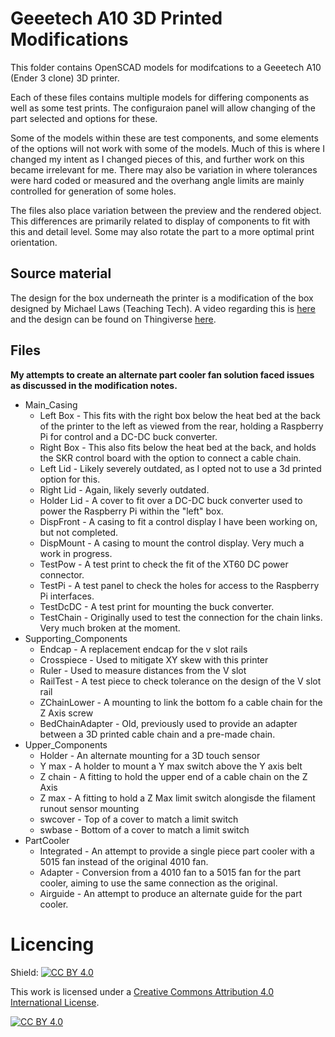 # Geeetech A10 3D Printed Modifications

This folder contains OpenSCAD models for modifcations to a Geeetech A10 (Ender 3 clone) 3D printer.

Each of these files contains multiple models for differing components as well as some test prints. The configuraion panel will allow changing of the part selected and options for these.

Some of the models within these are test components, and some elements of the options will not work with some of the models. Much of this is where I changed my intent as I changed pieces of this, and further work on this became irrelevant for me. There may also be variation in where tolerances were hard coded or measured and the overhang angle limits are mainly controlled for generation of some holes.

The files also place variation between the preview and the rendered object. This differences are primarily related to display of components to fit with this and detail level. Some may also rotate the part to a more optimal print orientation.

## Source material

The design for the box underneath the printer is a modification of the box designed by Michael Laws (Teaching Tech). A video regarding this is [here](https://www.youtube.com/watch?v=k83M5H796U8) and the design can be found on Thingiverse [here](https://www.thingiverse.com/thing:3688967).

## Files

**My attempts to create an alternate part cooler fan solution faced issues as discussed in the modification notes.**

  - Main_Casing
    - Left Box - This fits with the right box below the heat bed at the back of the printer to the left as viewed from the rear, holding a Raspberry Pi for control and a DC-DC buck converter.
    - Right Box - This also fits below the heat bed at the back, and holds the SKR control board with the option to connect a cable chain.
    - Left Lid - Likely severely outdated, as I opted not to use a 3d printed option for this.
    - Right Lid - Again, likely severly outdated.
    - Holder Lid - A cover to fit over a DC-DC buck converter used to power the Raspberry Pi within the "left" box.
    - DispFront - A casing to fit a control display I have been working on, but not completed.
    - DispMount - A casing to mount the control display. Very much a work in progress.
    - TestPow - A test print to check the fit of the XT60 DC power connector.
    - TestPi - A test panel to check the holes for access to the Raspberry Pi interfaces.
    - TestDcDC - A test print for mounting the buck converter.
    - TestChain - Originally used to test the connection for the chain links. Very much broken at the moment.
  - Supporting_Components
    - Endcap - A replacement endcap for the v slot rails
    - Crosspiece - Used to mitigate XY skew with this printer
    - Ruler - Used to measure distances from the V slot
    - RailTest - A test piece to check tolerance on the design of the V slot rail
    - ZChainLower - A mounting to link the bottom fo a cable chain for the Z Axis screw
    - BedChainAdapter - Old, previously used to provide an adapter between a 3D printed cable chain and a pre-made chain.
  - Upper_Components
    - Holder - An alternate mounting for a 3D touch sensor
    - Y max - A holder to mount a Y max switch above the Y axis belt
    - Z chain - A fitting to hold the upper end of a cable chain on the Z Axis
    - Z max - A fitting to hold a Z Max limit switch alongisde the filament runout sensor mounting
    - swcover - Top of a cover to match a limit switch
    - swbase - Bottom of a cover to match a limit switch
  - PartCooler
    - Integrated - An attempt to provide a single piece part cooler with a 5015 fan instead of the original 4010 fan.
    - Adapter - Conversion from a 4010 fan to a 5015 fan for the part cooler, aiming to use the same connection as the original.
    - Airguide - An attempt to produce an alternate guide for the part cooler.

# Licencing


Shield: [![CC BY 4.0][cc-by-shield]][cc-by]

This work is licensed under a
[Creative Commons Attribution 4.0 International License][cc-by].

[![CC BY 4.0][cc-by-image]][cc-by]

[cc-by]: http://creativecommons.org/licenses/by/4.0/
[cc-by-image]: https://i.creativecommons.org/l/by/4.0/88x31.png
[cc-by-shield]: https://img.shields.io/badge/License-CC%20BY%204.0-lightgrey.svg